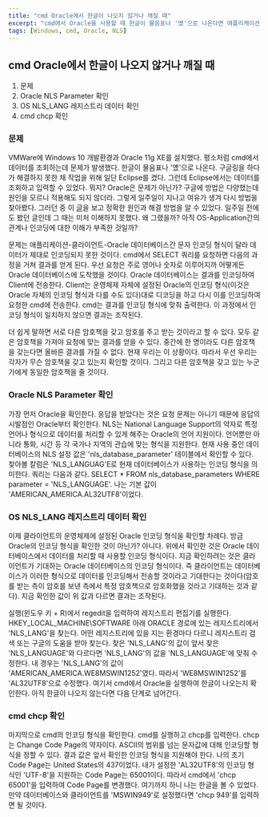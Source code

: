 ```yaml
---
title: "cmd Oracle에서 한글이 나오지 않거나 깨질 때"
excerpt: "cmd에서 Oracle을 사용할 때 한글이 물음표나 '옜'으로 나온다면 애플리케이션-운영체제-Oracle간 인코딩 형식이 일치하지 않다는 것이다."
tags: [Windows, cmd, Oracle, NLS]
---
```

<h2>cmd Oracle에서 한글이 나오지 않거나 깨질 때</h2>
<ol>
  <li>문제</li>
  <li>Oracle NLS Parameter 확인</li>
  <li>OS NLS_LANG 레지스트리 데이터 확인</li>
  <li>cmd chcp 확인</li>
</ol>
<h3>문제</h3>
<p>VMWare에 Windows 10 개발환경과 Oracle 11g XE를 설치했다. 평소처럼 cmd에서 데이터를 조회하는데 문제가 발생했다. 한글이 물음표나 '옜'으로 나온다. 구글링을 하다가 해결하지 못한 채 작업을 위해 일단 Eclipse를 켰다. 그런데 Eclipse에서는 데이터를 조회하고 입력할 수 있었다. 뭐지? Oracle은 문제가 아닌가? 구글에 방법은 다양했는데 원인을 모르니 적용해도 되지 않더라. 그렇게 일주일이 지나고 여유가 생겨 다시 방법을 찾아봤다. 그러던 중 이 <a href="https://bigenergy.tistory.com/716" target="_blank">글</a>을 보고 정확한 원인과 해결 방법을 알 수 있었다. 일주일 전에도 봤던 글인데 그 때는 미처 이해하지 못했다. 왜 그랬을까? 아직 OS-Application간의 관계나 인코딩에 대한 이해가 부족한 것일까?</p>
<p>문제는 애플리케이션-클라이언트-Oracle 데이터베이스간 문자 인코딩 형식이 달라 데이터가 제대로 인코딩되지 못한 것이다. cmd에서 SELECT 쿼리를 요청하면 다음의 과정을 거쳐 결과를 얻게 된다. 우선 요청은 주로 영어나 숫자로 이루어지까 어떻게든 Oracle 데이터베이스에 도착했을 것이다. Oracle 데이터베이스는 결과를 인코딩하여 Client에 전송한다. Client는 운영체제 자체에 설정된 Oracle의 인코딩 형식(이것은 Oracle 자체의 인코딩 형식과 다를 수도 있다)대로 디코딩을 하고 다시 이를 인코딩하여 요청한 cmd에 전송한다. cmd는 결과를 인코딩 형식에 맞춰 출력한다. 이 과정에서 인코딩 형식이 일치하지 않으면 결과는 조작된다.</p>
<p>더 쉽게 말하면 서로 다른 암호책을 갖고 암호를 주고 받는 것이라고 할 수 있다. 모두 같은 암호책을 가져야 요청에 맞는 결과를 얻을 수 있다. 중간에 한 명이라도 다른 암호책을 갖는다면 올바른 결과를 가질 수 없다. 현재 우리는 이 상황이다. 따라서 우선 우리는 각자가 무슨 암호책을 갖고 있는지 확인할 것이다. 그리고 다른 암호책을 갖고 있는 누군가에게 동일한 암호책을 줄 것이다.</p>
<h3>Oracle NLS Parameter 확인</h3>
<p>가장 먼저 Oracle을 확인한다. 응답을 받았다는 것은 요청 문제는 아니기 때문에 응답의 시발점인 Oracle부터 확인한다. NLS는 National Language Support의 약자로 특정 언어나 형식으로 데이터를 처리할 수 있게 해주는 Oracle의 언어 지원이다. 언어뿐만 아니라 통화, 시간 등 각 국가나 지역의 관습에 맞는 형식을 지원한다. 현재 사용 중인 데이터베이스의 NLS 설정 값은 'nls_database_parameter' 테이블에서 확인할 수 있다. 찾아볼 칼럼은 'NLS_LANGUAG'E로 현재 데이터베이스가 사용하는 인코딩 형식을 의미한다. 쿼리는 다음과 같다. SELECT * FROM nls_database_parameters WHERE parameter = 'NLS_LANGUAGE'. 나는 기본 값이 'AMERICAN_AMERICA.AL32UTF8'이었다.</p>
<h3>OS NLS_LANG 레지스트리 데이터 확인</h3>
<p>이제 클라이언트의 운영체제에 설정된 Oracle 인코딩 형식을 확인할 차례다. 방금 Oracle의 인코딩 형식을 확인한 것이 아닌가? 아니다. 위에서 확인한 것은 Oracle 데이터베이스에서 데이터를 처리할 때 사용할 인코딩 형식이다. 지금 확인하려는 것은 클라이언트가 기대하는 Oracle 데이터베이스의 인코딩 형식이다. 즉 클라이언트는 데이터베이스가 이러한 형식으로 데이터를 인코딩해서 전송할 것이라고 기대한다는 것이다(암호를 받는 측이 암호를 보낸 측에서 특정 암호책으로 암호화했을 것라고 기대하는 것과 같다). 지금 확인한 값이 위 값과 다르면 결과는 조작된다.</p>
<p>실행(윈도우 키 + R)에서 regedit을 입력하여 레지스트리 편집기를 실행한다. HKEY_LOCAL_MACHINE\SOFTWARE 아래 ORACLE 경로에 있는 레지스트리에서 'NLS_LANG'을 찾는다. 어떤 레지스트리에 있을 지는 환경마다 다르니 레지스트리 검색 또는 구글의 도움을 받아 찾는다. 찾은 'NLS_LANG'의 값이 앞서 찾은 'NLS_LANGUAGE'와 다르다면 'NLS_LANG'의 값을 'NLS_LANGUAGE'에 맞춰 수정한다. 내 경우는 'NLS_LANG'의 값이 'AMERICAN_AMERICA.WE8MSWIN1252'였다. 따라서 'WE8MSWIN1252'를 'AL32UTF8'으로 수정했다. 여기서 cmd에서 Oracle을 실행하여 한글이 나오는지 확인한다. 아직 한글이 나오지 않는다면 다음 단계로 넘어간다.</p>
<h3>cmd chcp 확인</h3>
<p>마지막으로 cmd의 인코딩 형식을 확인한다. cmd를 실행하고 chcp를 입력한다. chcp는 Change Code Page의 약자이다. ASCII의 범위를 넘는 문자값에 대해 인코딩할 형식을 정할 수 있다. 결과 값은 앞서 확인한 인코딩 형식을 지원해야 한다. 나의 초기 Code Page는 United States의 437이었다. 내가 설정한 'AL32UTF8'의 인코딩 형식인 'UTF-8'을 지원하는 Code Page는 65001이다. 따라서 cmd에서 'chcp 65001'을 입력하여 Code Page를 변경했다. 여기까지 하니 나는 한글을 볼 수 있었다. 만약 데이터베이스와 클라이언트를 'MSWIN949'로 설정했다면 'chcp 949'를 입력하면 될 것이다.</p>
